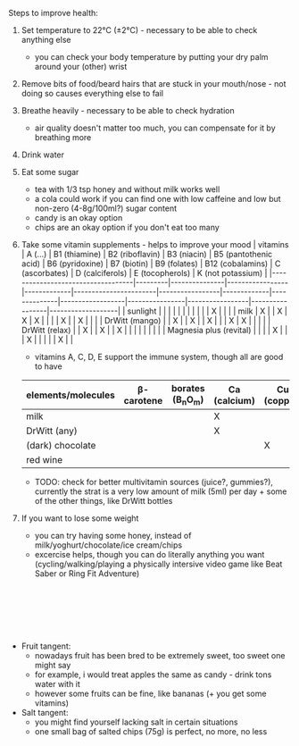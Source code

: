 Steps to improve health:
1. Set temperature to 22°C (±2°C) - necessary to be able to check anything else
    - you can check your body temperature by putting your dry palm around your (other) wrist
2. Remove bits of food/beard hairs that are stuck in your mouth/nose - not doing so causes everything else to fail
3. Breathe heavily - necessary to be able to check hydration
    - air quality doesn't matter too much, you can compensate for it by breathing more
4. Drink water
5. Eat some sugar
    - tea with 1/3 tsp honey and without milk works well
    - a cola could work if you can find one with low caffeine and low but non-zero (4-8g/100ml?) sugar content
    - candy is an okay option
    - chips are an okay option if you don't eat too many
6. Take some vitamin supplements - helps to improve your mood
    | vitamins                          | A (...) | B1 (thiamine) | B2 (riboflavin) | B3 (niacin) | B5 (pantothenic acid) | B6 (pyridoxine) | B7 (biotin) | B9 (folates) | B12 (cobalamins) | C (ascorbates) | D (calciferols) | E (tocopherols) | K (not potassium) |
    |-----------------------------------|---------|---------------|-----------------|-------------|-----------------------|-----------------|-------------|--------------|------------------|----------------|-----------------|-----------------|-------------------|
    | sunlight                          |         |               |                 |             |                       |                 |             |              |                  |                | X               |                 |                   |
    | milk                              | X       |               | X               | X           | X                     |                 |             |              | X                |                | X               |                 |                   |
    | DrWitt&nbsp;(mango)               |         | X             |                 | X           |                       | X               |             |              | X                | X              |                 |                 |                   |
    | DrWitt&nbsp;(relax)               |         | X             |                 | X           |                       | X               |             |              |                  |                |                 |                 |                   |
    | Magnesia&nbsp;plus&nbsp;(revital) |         |               |                 | X           |                       |                 | X           |              |                  |                |                 | X               |                   |

    - vitamins A, C, D, E support the immune system, though all are good to have

    | elements/molecules        | β-carotene | borates (B<sub>n</sub>O<sub>m</sub>) | Ca (calcium) | Cu (copper) | I (iodine) | Fe (iron) | Mg (magnesium) | Mn (manganese) | Mo (molybdenum) | K (potassium) | Se (selenium) | Zn (zinc) |
    |---------------------------|------------|--------------------------------------|--------------|-------------|------------|-----------|----------------|----------------|-----------------|---------------|---------------|-----------|
    | milk                      |            |                                      | X            |             | X          |           |                |                |                 | X             | X             | X         |
    | DrWitt (any)              |            |                                      | X            |             |            |           |                |                |                 | X             |               |           |
    | (dark) chocolate          |            |                                      |              | X           |            | X         | X              | X              |                 |               |               |           |
    | red wine                  |            |                                      |              |             |            | low       |                | low            |                 | low           |               |           |

    - TODO: check for better multivitamin sources (juice?, gummies?), currently the strat is a very low amount of milk (5ml) per day + some of the other things, like DrWitt bottles
7. If you want to lose some weight
    - you can try having some honey, instead of milk/yoghurt/chocolate/ice cream/chips
    - excercise helps, though you can do literally anything you want (cycling/walking/playing a physically intersive video game like Beat Saber or Ring Fit Adventure)

<br>
<br>
<br>
<br>
<br>

- Fruit tangent:
    - nowadays fruit has been bred to be extremely sweet, too sweet one might say
    - for example, i would treat apples the same as candy - drink tons water with it
    - however some fruits can be fine, like bananas (+ you get some vitamins)
- Salt tangent:
    - you might find yourself lacking salt in certain situations
    - one small bag of salted chips (75g) is perfect, no more, no less
